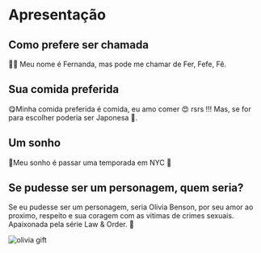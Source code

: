 # Apresentação

## Como prefere ser chamada
👧🏾 Meu nome é Fernanda, mas pode me chamar de Fer, Fefe, Fê.

## Sua comida preferida
😋Minha comida preferida é comida, eu amo comer 😍 rsrs !!!
 Mas, se for para escolher poderia ser Japonesa 🍣.

## Um sonho
🛫Meu sonho é passar uma temporada em NYC 🗽

## Se pudesse ser um personagem, quem seria?
Se eu pudesse ser um personagem, seria Olivia Benson, por seu amor ao proximo, respeito  e sua coragem com as vitimas de crimes sexuais. Apaixonada pela série Law & Order. 💞


![olivia gift](https://media4.giphy.com/media/v1.Y2lkPTc5MGI3NjExYTZreDV0OG0xd2Jydm5tejI5ZDBlM3JidWlveHRqdmIwcW95MDF0NyZlcD12MV9pbnRlcm5hbF9naWZfYnlfaWQmY3Q9Zw/Y0wEIYJD2KKiq6J8Gx/giphy.webp )

